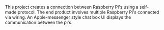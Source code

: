 This project creates a connection between Raspberry Pi's using a self-made protocol. The end product involves multiple Raspberry Pi's connected via wiring. An Apple-messenger style chat box UI displays the communication between the pi's.